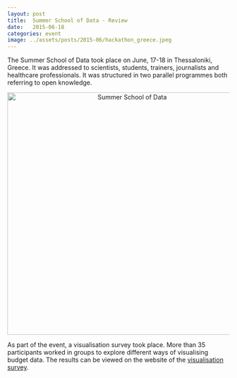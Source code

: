 ```yaml
---
layout: post
title:  Summer School of Data - Review 
date:   2015-06-18
categories: event
image: ../assets/posts/2015-06/hackathon_greece.jpeg
---
```


The Summer School of Data took place on June, 17-18 in Thessaloniki, Greece. It was addressed to scientists, students, trainers, journalists and healthcare professionals. It was structured in two parallel programmes both referring to open knowledge.

<p><center><img src="{{site.baseurl}}/assets/blog/2015-06/summer-school-of-data-okfgr.png" alt="Summer School of Data" width="550"></center></p>

As part of the event, a visualisation survey took place. More than 35 participants worked in groups to explore different ways of visualising budget data. The results can be viewed on the website of the [visualisation survey](http://vobs.okfn.gr/content/openbudgetseu-1st-visualization-survey). 



<!-- <p><center><img src="{{site.baseurl}}/assets/blog/2015-06/summer-school-of-data-okfgr.png" alt="Summer School of Data" width="550"></center></p> -->

